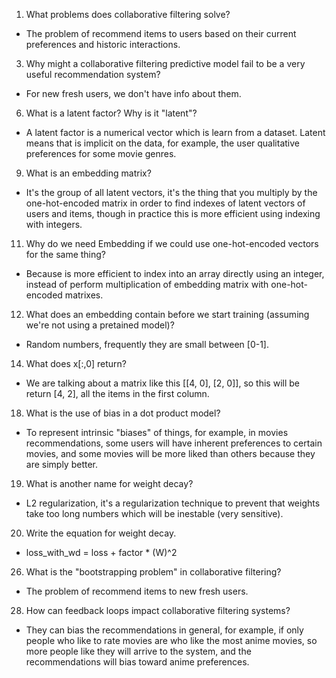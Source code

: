 1) What problems does collaborative filtering solve?
- The problem of recommend items to users based on their current preferences and historic interactions.

3) Why might a collaborative filtering predictive model fail to be a very useful recommendation system?
- For new fresh users, we don't have info about them.

6) What is a latent factor? Why is it "latent"?
- A latent factor is a numerical vector which is learn from a dataset. Latent means that is implicit on the data, for example, the user qualitative preferences for some movie genres.

9) What is an embedding matrix?
- It's the group of all latent vectors, it's the thing that you multiply by the one-hot-encoded matrix in order to find indexes of latent vectors of users and items, though in practice this is more efficient using indexing with integers.

11) Why do we need Embedding if we could use one-hot-encoded vectors for the same thing?
- Because is more efficient to index into an array directly using an integer, instead of perform multiplication of embedding matrix with one-hot-encoded matrixes.

12) What does an embedding contain before we start training (assuming we're not using a pretained model)?
- Random numbers, frequently they are small between [0-1].

14) What does x[:,0] return?
- We are talking about a matrix like this [[4, 0], [2, 0]], so this will be return [4, 2], all the items in the first column.

18) What is the use of bias in a dot product model?
- To represent intrinsic "biases" of things, for example, in movies recommendations, some users will have inherent preferences to certain movies, and some movies will be more liked than others because they are simply better.

19) What is another name for weight decay?
- L2 regularization, it's a regularization technique to prevent that weights take too long numbers which will be inestable (very sensitive).

20) Write the equation for weight decay.
- loss_with_wd = loss + factor * (W)^2

26) What is the "bootstrapping problem" in collaborative filtering?
- The problem of recommend items to new fresh users.

28) How can feedback loops impact collaborative filtering systems?
- They can bias the recommendations in general, for example, if only people who like to rate movies are who like the most anime movies, so more people like they will arrive to the system, and the recommendations will bias toward anime preferences.